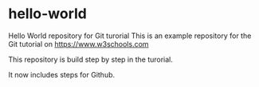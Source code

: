 # hello-world
Hello World repository for Git turorial
This is an example repository for the Git tutorial on https://www.w3schools.com

This repository is build step by step in the turorial.

It now includes steps for Github.
